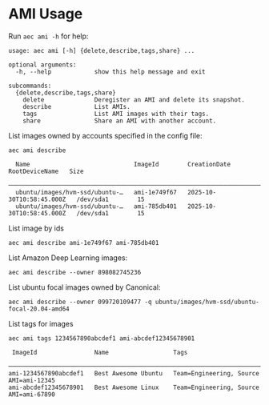 <!-- [[[cog
import cog
from aec.util.docgen import docs
from aec.util.docgen import mock_aws_config as config
import aec.command.ami as ami
]]] -->
<!-- [[[end]]] -->

# AMI Usage

Run `aec ami -h` for help:

<!-- [[[cog
from aec.main import build_parser
cog.out(f"```\n{build_parser()._subparsers._actions[1].choices['ami'].format_help()}```")
]]] -->
```
usage: aec ami [-h] {delete,describe,tags,share} ...

optional arguments:
  -h, --help            show this help message and exit

subcommands:
  {delete,describe,tags,share}
    delete              Deregister an AMI and delete its snapshot.
    describe            List AMIs.
    tags                List AMI images with their tags.
    share               Share an AMI with another account.
```
<!-- [[[end]]] -->

List images owned by accounts specified in the config file:

<!-- [[[cog
cog.out(f"```\n{docs('aec ami describe', ami.describe(config, owner='099720109477'))}\n```")
]]] -->
```
aec ami describe
                                                                                                    
  Name                             ImageId        CreationDate               RootDeviceName   Size  
 ────────────────────────────────────────────────────────────────────────────────────────────────── 
  ubuntu/images/hvm-ssd/ubuntu-…   ami-1e749f67   2025-10-30T10:58:45.000Z   /dev/sda1        15    
  ubuntu/images/hvm-ssd/ubuntu-…   ami-785db401   2025-10-30T10:58:45.000Z   /dev/sda1        15
```
<!-- [[[end]]] -->

List image by ids

```
aec ami describe ami-1e749f67 ami-785db401
```

List Amazon Deep Learning images:

```
aec ami describe --owner 898082745236
```

List ubuntu focal images owned by Canonical:

```
aec ami describe --owner 099720109477 -q ubuntu/images/hvm-ssd/ubuntu-focal-20.04-amd64
```

List tags for images

```
aec ami tags 1234567890abcdef1 ami-abcdef12345678901

 ImageId                Name                  Tags
 ────────────────────────────────────────────────────────────────────────────────────
ami-1234567890abcdef1   Best Awesome Ubuntu   Team=Engineering, Source AMI=ami-12345
ami-abcdef12345678901   Best Awesome Linux    Team=Engineering, Source AMI=ami-67890
```
